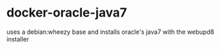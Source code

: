 docker-oracle-java7
===================

uses a debian:wheezy base and installs oracle's java7 with the webupd8 installer

